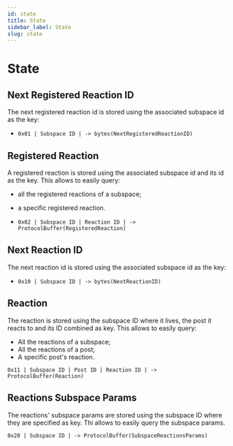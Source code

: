 ```yaml
---
id: state
title: State
sidebar_label: State
slug: state
---
```


# State

## Next Registered Reaction ID
The next registered reaction id is stored using the associated subspace id as the key:

- `0x01 | Subspace ID | -> bytes(NextRegisteredReactionID)`

## Registered Reaction
A registered reaction is stored using the associated subspace id and its id as the key. This allows to easily
query:
- all the registered reactions of a subspace;
- a specific registered reaction.

- `0x02 | Subspace ID | Reaction ID | -> ProtocolBuffer(RegisteredReaction)`

## Next Reaction ID
The next reaction id is stored using the associated subspace id as the key:

- `0x10 | Subspace ID | -> bytes(NextReactionID)`

## Reaction
The reaction is stored using the subspace ID where it lives, the post it reacts to and its ID combined as key. This allows to easily query:
- All the reactions of a subspace;
- All the reactions of a post;
- A specific post's reaction.

`0x11 | Subspace ID | Post ID | Reaction ID | -> ProtocolBuffer(Reaction)`

## Reactions Subspace Params
The reactions' subspace params are stored using the subspace ID where they are specified as key. Thi allows to easily query
the subspace params.

`0x20 | Subspace ID | -> ProtocolBuffer(SubspaceReactionsParams)`
